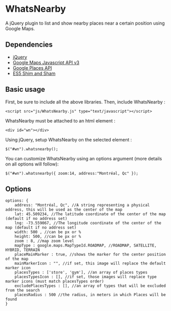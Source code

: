 WhatsNearby
===========

A jQuery plugin to list and show nearby places near a certain position using Google Maps.


Dependencies
------------

- [jQuery](http://jquery.com)
- [Google Maps Javascript API v3](https://developers.google.com/maps/documentation/javascript/)
- [Google Places API](https://developers.google.com/places/)
- [ES5 Shim and Sham](https://github.com/kriskowal/es5-shim)

Basic usage
-----------

First, be sure to include all the above libraries. Then, include WhatsNearby :

    <script src="js/WhatsNearby.js" type="text/javascript"></script>

WhatsNearby must be attached to an html element :

    <div id="wn"></div>

Using jQuery, setup WhatsNearby on the selected element :

    $("#wn").whatsnearby();

You can customize WhatsNearby using an options argument (more details on all options will follow):

    $("#wn").whatsnearby({ zoom:14, address:"Montréal, Qc" });

Options
-------

	options: {
	    address: "Montréal, Qc", //A string representing a physical address, this will be used as the center of the map
	    lat: 45.509234, //The latitude coordinate of the center of the map (default if no address set)
	    lng: -73.559067, //The longitude coordinate of the center of the map (default if no address set)
	    width: 500 , //can be px or %
	    height: 500, //can be px or %
	    zoom : 8, //map zoom level
	    mapType : google.maps.MapTypeId.ROADMAP, //ROADMAP, SATELLITE, HYBRID, TERRAIN
	    placeMainMarker : true, //shows the marker for the center position of the map
	    mainMarkerIcon : "", //if set, this image will replace the default marker icon
	    placesTypes : ['store', 'gym'], //an array of places types
	    placesTypesIcon : [], //if set, those images will replace type marker icons (must match placesTypes order)
	    excludePlacesTypes : [], //an array of types that will be excluded from the search
	    placesRadius : 500 //the radius, in meters in which Places will be found
	}